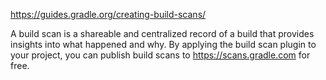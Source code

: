 https://guides.gradle.org/creating-build-scans/

A build scan is a shareable and centralized record of a build that provides insights into what happened and why. By applying the build scan plugin to your project, you can publish build scans to https://scans.gradle.com for free.